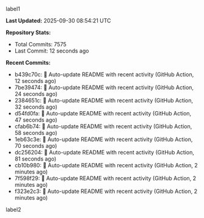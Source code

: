 
label1 
<!-- ACTIVITY_START -->
**Last Updated:** 2025-09-30 08:54:21 UTC

**Repository Stats:**
- Total Commits: 7575
- Last Commit: 12 seconds ago

**Recent Commits:**
- b439c70c: 🤖 Auto-update README with recent activity (GitHub Action, 12 seconds ago)
- 7be39474: 🤖 Auto-update README with recent activity (GitHub Action, 24 seconds ago)
- 2384651c: 🤖 Auto-update README with recent activity (GitHub Action, 32 seconds ago)
- d54fd0fa: 🤖 Auto-update README with recent activity (GitHub Action, 47 seconds ago)
- cfab6b74: 🤖 Auto-update README with recent activity (GitHub Action, 58 seconds ago)
- 1eb63c3e: 🤖 Auto-update README with recent activity (GitHub Action, 70 seconds ago)
- dc256204: 🤖 Auto-update README with recent activity (GitHub Action, 81 seconds ago)
- cb10b980: 🤖 Auto-update README with recent activity (GitHub Action, 2 minutes ago)
- 7f598f29: 🤖 Auto-update README with recent activity (GitHub Action, 2 minutes ago)
- f323e2c3: 🤖 Auto-update README with recent activity (GitHub Action, 2 minutes ago)
<!-- ACTIVITY_END -->

label2
